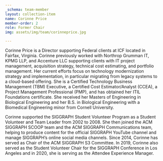 ```yaml
---
_schema: team-member
layout: collection-item
name: Corinne Price
member-order: 2
role: Former Chair
img: assets/img/team/corinneprice.jpg

---
```

Corinne Price is a Director supporting Federal clients at ICF located in Fairfax, Virginia. Corinne previously worked with Northrop Grumman IT, KPMG LLP, and Accenture LLC supporting clients with IT project management, acquisition strategy, technical cost estimating, and portfolio management. Her current efforts focus on technology modernization strategy and implementation, in particular migrating from legacy systems to a cloud-based offering. She is a Certified Technology Business Management (TBM) Executive, a Certified Cost Estimator/Analyst (CCEA), a Project Management Professional (PMP), and has obtained her ITIL Foundations certificate. She received her Masters of Engineering in Biological Engineering and her B.S. in Biological Engineering with a Biomedical Engineering minor from Cornell University. 

Corinne supported the SIGGRAPH Student Volunteer Program as a Student Volunteer and Team Leader from 2002 to 2008. She then joined the ACM SIGGRAPH SCOOP team and the ACM SIGGRAPH Communications team, helping to produce content for the official SIGGRAPH YouTube channel and manage SIGGRAPH’s online social media channels. Since 2014, Corinne has served as Chair of the ACM SIGGRAPH S3 Committee. In 2019, Corinne also served as the Student Volunteer Chair for the SIGGRAPH Conference in Los Angeles and in 2020, she is serving as the Attendee Experience Manager.